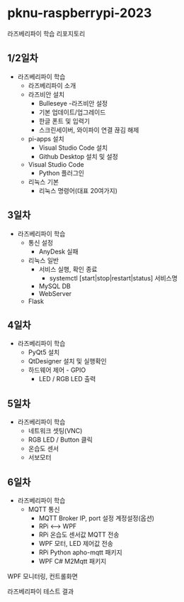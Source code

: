 # pknu-raspberrypi-2023
라즈베리파이 학습 리포지토리

## 1/2일차
- 라즈베리파이 학습
	- 라즈베리파이 소개
	- 라즈비안 설치
		- Bulleseye
	-라즈비안 설정
		- 기본 업데이트/업그레이드
		- 한글 폰트 및 입력기
		- 스크린세이버, 와이파이 연결 끊김 해제
	- pi-apps 설치
		- Visual Studio Code 설치
		- Github Desktop 설치 및 설정
    - Visual Studio Code
        - Python 플러그인
    - 리눅스 기본
        - 리눅스 명령어(대표 20여가지)

## 3일차
- 라즈베리파이 학습
	- 통신 설정
		- AnyDesk 실패
	- 리눅스 일반
		- 서비스 실행, 확인 종료
			- systemctl [start|stop|restart|status] 서비스명
		- MySQL DB
		- WebServer
	- Flask

## 4일차
- 라즈베리파이 학습
	- PyQt5 설치
	- QtDesigner 설치 및 실행확인
	- 하드웨어 제어 - GPIO
		- LED / RGB LED 출력

## 5일차
- 라즈베리파이 학습
	- 네트워크 셋팅(VNC)
	- RGB LED / Button 클릭
	- 온습도 센서
	- 서보모터

## 6일차
- 라즈베리파이 학습
	- MQTT 통신
		- MQTT Broker IP, port 설정 계정설정(옵션)
		- RPi <--> WPF
		- RPi 온습도 센서값 MQTT 전송
		- WPF 모터, LED 제어값 전송
		- RPi Python apho-mqtt 패키지
		- WPF C# M2Mqtt 패키지

WPF 모니터링, 컨트롤화면


라즈베리파이 테스트 결과
